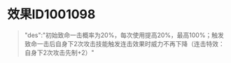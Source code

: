 # 效果ID1001098
> "des":"初始致命一击概率为20%，每次使用提高20%，最高100%；触发致命一击后自身下2次攻击技能触发连击效果时威力不再下降（连击特效：自身下2次攻击先制+2）"
